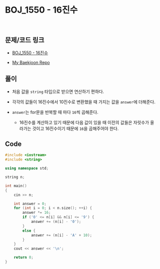 # BOJ_1550 - 16진수

&nbsp;

## 문제/코드 링크

- [BOJ_1550 - 16진수](https://www.acmicpc.net/problem/1550)

- [My Baekjoon Repo](https://github.com/Meantint/Baekjoon)

## 풀이

- 처음 값을 `string` 타입으로 받으면 연산하기 편하다.

- 각각의 값들이 16진수에서 10진수로 변환했을 때 가지는 값을 `answer`에 더해준다.

- `answer`는 for문을 반복할 때 마다 `16`씩 곱해준다.

  - 16진수를 계산하고 있기 때문에 다음 값이 있을 때 이전의 값들은 자릿수가 올라가는 것이고 16진수이기 때문에 `16`을 곱해주어야 한다.

## Code

```cpp
#include <iostream>
#include <string>

using namespace std;

string n;

int main()
{
    cin >> n;

    int answer = 0;
    for (int i = 0; i < n.size(); ++i) {
        answer *= 16;
        if ('0' <= n[i] && n[i] <= '9') {
            answer += (n[i] - '0');
        }
        else {
            answer += (n[i] - 'A' + 10);
        }
    }
    cout << answer << '\n';

    return 0;
}
```
